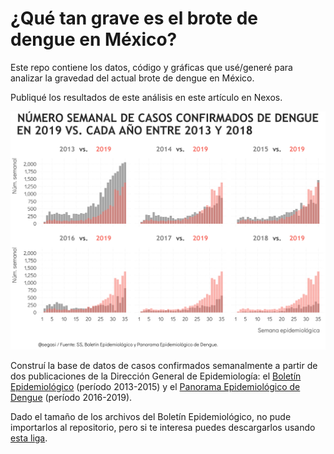 # ¿Qué tan grave es el brote de dengue en México?

Este repo contiene los datos, código y gráficas que usé/generé para analizar la gravedad del actual brote de dengue en México.

Publiqué los resultados de este análisis en este artículo en Nexos.

![My image](https://github.com/segasi/analisis_dengue/blob/master/03_graficas/barras_numero_semanal_casos_confirmados_dengue_semana_35.png)

Construí la base de datos de casos confirmados semanalmente a partir de dos publicaciones de la Dirección General de Epidemiología: el [Boletín Epidemiológico](https://www.gob.mx/salud/acciones-y-programas/direccion-general-de-epidemiologia-boletin-epidemiologico) (período 2013-2015) y el [Panorama Epidemiológico de Dengue](https://www.gob.mx/salud/documentos/panorama-epidemiologico-de-dengue-2019) (período 2016-2019). 

Dado el tamaño de los archivos del Boletín Epidemiológico, no pude importarlos al repositorio, pero si te interesa puedes descargarlos usando [esta liga](https://drive.google.com/drive/folders/17ppvTp0CJWN2I8yyMxKMrz5rO3hBsa7n?usp=sharing).

